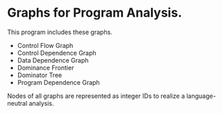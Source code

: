 # Graphs for Program Analysis.
This program includes these graphs.
 * Control Flow Graph
 * Control Dependence Graph
 * Data Dependence Graph
 * Dominance Frontier
 * Dominator Tree
 * Program Dependence Graph

Nodes of all graphs are represented as integer IDs to realize a language-neutral analysis.
